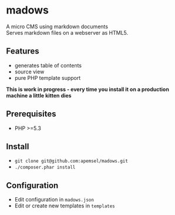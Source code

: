 madows
======
A micro CMS using markdown documents  
Serves markdown files on a webserver as HTML5.

## Features
* generates table of contents
* source view
* pure PHP template support

**This is work in progress - every time you install it on a production machine a little kitten dies**

## Prerequisites
* PHP >=5.3

## Install
* `git clone git@github.com:apemsel/madows.git`
* `./composer.phar install`

## Configuration
* Edit configuration in `madows.json`
* Edit or create new templates in `templates`
